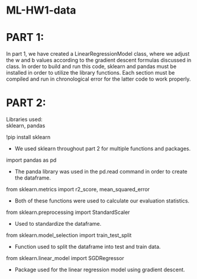 # ML-HW1-data

# PART 1:<br>
In part 1, we have created a LinearRegressionModel class, where we adjust the w and b values according to the gradient descent formulas discussed in class. In order to build and run this code, sklearn and pandas must be installed in order to utilize the library functions. Each section must be compiled and run  in chronological error for the latter code to work properly. 

# PART 2:<br>
Libraries used:<br>
sklearn, pandas


!pip install sklearn<br>
- We used sklearn throughout part 2 for multiple functions and packages.

import pandas as pd<br>
- The panda library was used in the pd.read command in order to create the dataframe.

from sklearn.metrics import r2_score, mean_squared_error<br>
- Both of these functions were used to calculate our evaluation statistics. 

from sklearn.preprocessing import StandardScaler<br>
- Used to standardize the dataframe.

from sklearn.model_selection import train_test_split<br>
- Function used to split the dataframe into test and train data.
    
from sklearn.linear_model import SGDRegressor<br>
- Package used for the linear regression model using gradient descent.
